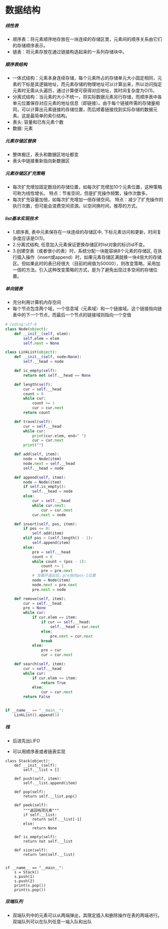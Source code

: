 # 数据结构

##### 线性表

- 顺序表：将元素顺序地存放在一块连续的存储区里，元素间的顺序关系由它们的存储顺序表示。
- 链表：将元素存放在通过链接构造起来的一系列存储块中。

##### 顺序表结构

- 一体式结构：元素本身连续存储，每个元素所占的存储单元大小固定相同，元素的下标是其逻辑地址，而元素存储的物理地址可以计算出来，所以访问指定元素时无需从头遍历，通过计算便可获得对应地址，其时间复杂度为O(1)。
- 分离式结构：当元素的大小不统一，将实际数据元素另行存储，而顺序表中各单元位置保存对应元素的地址信息（即链接）。由于每个链接所需的存储量相同，可以计算出元素链接的存储位置，而后顺着链接找到实际存储的数据元素。这是最简单的索引结构。
- 表头: 容量和已有元素个数
- 数据: 元素

##### 元素存储区替换

- 整体搬迁，表头和数据区地址都变
- 表头中链接重新指向新数据区

##### 元素存储区扩充策略

- 每次扩充增加固定数目的存储位置，如每次扩充增加10个元素位置，这种策略可称为线性增长。
  特点：节省空间，但是扩充操作频繁，操作次数多。
- 每次扩充容量加倍，如每次扩充增加一倍存储空间。
  特点：减少了扩充操作的执行次数，但可能会浪费空间资源。以空间换时间，推荐的方式。

##### list基本实现技术

- 1.顺序表, 表中元素保存在一块连续的存储区中, 下标元素访问和更新，时间复杂度应该是O(1)。
- 2.分离式结构, 任意加入元素保证更换存储区时list对象的标识id不变。
- 3.创建空表（或者很小的表）时，系统分配一块能容纳8个元素的存储区, 在执行插入操作（insert或append）时，如果元素存储区满就换一块4倍大的存储区。但如果此时的表已经很大（目前的阀值为50000），则改变策略，采用加一倍的方法。引入这种改变策略的方式，是为了避免出现过多空闲的存储位置。

##### 单向链表

- 充分利用计算机内存空间
- 每个节点包含两个域，一个信息域（元素域）和一个链接域。这个链接指向链表中的下一个节点，而最后一个节点的链接域则指向一个空值

```python
# coding:utf-8
class Node(object):
    def __init__(self, elem):
        self.elem = elem
        self.next = None

class LinkList(object):
    def __init__(self, node=None):
        self.__head = node

    def is_empty(self):
        return not self.__head == None

    def length(self):
        cur = self.__head
        count = 0
        while cur:
            count += 1
            cur = cur.next
        return count

    def travel(self):
        cur = self.__head
        while cur:
            print(cur.elem, end=" ")
            cur = cur.next
        print("")

    def add(self, item):
        node = Node(item)
        node.next = self.__head
        self.__head = node

    def append(self, item):
        node = Node(item)
        if self.is_empty():
            self.__head = node
        else:
            cur = self.__head
            while cur.next:
                cur = cur.next
            cur.next = node

    def insert(self, pos, item):
        if pos <= 0:
            self.add(item)
        elif pos > (self.length() - 1):
            self.append(item)
        else:
            pre = self.__head
            count = 0
            while count < (pos - 1):
                count += 1
                pre = pre.next
            # 当循环退出后，pre指向pos-1位置
            node = Node(item)
            node.next = pre.next
            pre.next = node

    def remove(self, item):
        cur = self.__head
        pre = None
        while cur:
            if cur.elem == item:
                if cur == self.__head:
                    self.__head = cur.next
                else:
                    pre.next = cur.next
                break
            else:
                pre = cur
                cur = cur.next

    def search(self, item):
        cur = self.__head
        while cur:
            if cur.elem == item:
                return True
            else:
                cur = cur.next
        return False


if __name__ == "__main__":
    LinkList().append(1)
```

##### 栈

- 后进先出LIFO

- 可以用顺序表或者链表实现

```mysql
class Stack(object):
    def __init__(self):
        self.__list = []

    def push(self, item):
        self.__list.append(item)

    def pop(self):
        return self.__list.pop()

    def peek(self):
        """返回栈顶元素"""
        if self.__list:
            return self.__list[-1]
        else:
            return None

    def is_empty(self):
        return not self.__list

    def size(self):
        return len(self.__list)


if __name__ == "__main__":
    s = Stack()
    s.push(1)
    s.push(2)
    print(s.pop())
    print(s.pop())
```

##### 双端队列

- 双端队列中的元素可以从两端弹出，其限定插入和删除操作在表的两端进行。双端队列可以在队列任意一端入队和出队

```python





```

